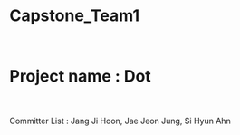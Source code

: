 # Capstone_Team1 </br></br>
# Project name : Dot</br></br>

Committer List : Jang Ji Hoon, Jae Jeon Jung, Si Hyun Ahn
